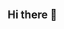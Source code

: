 ## Hi there 👋

<!--
**AlainDLC/AlainDLC** is a ✨ _special_ ✨ repository because its `README.md` (this file) appears on your GitHub profile.

[![Anurag's GitHub stats](https://github-readme-stats.vercel.app/api?AlainDLC=AlainDLC)](https://github.com/anuraghazra/github-readme-stats)
